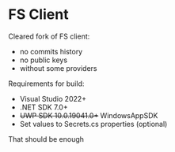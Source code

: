 # FS Client

Cleared fork of FS client:
- no commits history
- no public keys
- without some providers

Requirements for build:
- Visual Studio 2022+
- .NET SDK 7.0+
- ~~UWP SDK 10.0.19041.0+~~ WindowsAppSDK
- Set values to Secrets.cs properties (optional)

That should be enough 
